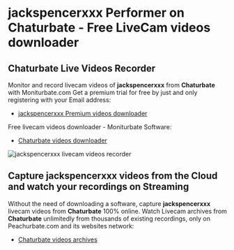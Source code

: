 # jackspencerxxx Performer on Chaturbate - Free LiveCam videos downloader

## Chaturbate Live Videos Recorder

Monitor and record livecam videos of **jackspencerxxx** from **Chaturbate** with Moniturbate.com
Get a premium trial for free by just and only registering with your Email address:
* [jackspencerxxx Premium videos downloader](https://moniturbate.com/request-demo-licence-key.html)

Free livecam videos downloader - Moniturbate Software:
* [Chaturbate videos downloader](https://moniturbate.com/moniturbate-download-software.html)

![jackspencerxxx livecam videos recorder](https://peachurnet.com/templates/moniturbate-software.png)


## Capture jackspencerxxx videos from the Cloud and watch your recordings on Streaming

Without the need of downloading a software, capture **jackspencerxxx** livecam videos from **Chaturbate** 100% online.
Watch Livecam archives from **Chaturbate** unlimitedly from thousands of existing recordings, only on Peachurbate.com and its websites network:
* [Chaturbate videos archives](https://peachurnet.com/)